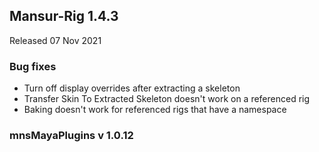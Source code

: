 ## Mansur-Rig 1.4.3
Released 07 Nov 2021

### Bug fixes
- Turn off display overrides after extracting a skeleton
- Transfer Skin To Extracted Skeleton doesn't work on a referenced rig
- Baking doesn't work for referenced rigs that have a namespace

### mnsMayaPlugins v 1.0.12